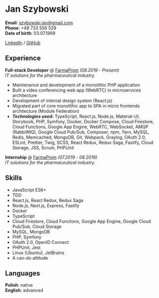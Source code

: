 # Jan Szybowski

**Email**: szybowski.jan@gmail.com \
**Phone**: +48 733 556 529 \
**Date of birth**: 03.07.1999

[LinkedIn](https://www.linkedin.com/in/jan-szybowski-891190169/) / [GitHub](https://github.com/szybowskiJan)

## Experience

**Full-stack Developer** @ [FarmaProm](https://www.farmaprom.pl/) _(08.2019 - Present)_ \
_IT solutions for the pharmaceutical industry._

* Maintenance and development of a monolithic PHP application
* Built a video conferencing web app (WebRTC) in microservices architecture
* Development of internal design system (React.js)
* Migrated part of core monolithic app to SPA in micro frontends architecture (Module Federation)
* **_Technologies used:_** TypeScript, React.js, Node.js, Material-UI, Storybook, PHP, Symfony, Docker, Docker Compose,
  Cloud Firestore, Cloud Functions, Google App Engine, WebRTC, WebSocket, AMQP (RabbitMQ), Google Cloud Pub/Sub,
  Composer, npm, Yarn, MySQL, Redis, Memcached, MongoDB, Git, Webpack, Graylog, OAuth 2.0, ESLint, Prettier, Twig, SCSS,
  React Redux, Redux Saga, Fastify, Cloud Storage, JSS, Scrum, PHPUnit

**Internship** @ [FarmaProm](https://www.farmaprom.pl/) _(07.2019 - 08.2019)_ \
_IT solutions for the pharmaceutical industry._

## Skills

* JavaScript ES6+
* TDD  
* React.js, React Redux, Redux Saga
* Node.js, Next.js, Express, Fastify
* Docker
* TypeScript
* Cloud Firestore, Cloud Functions, Google App Engine, Google Cloud Pub/Sub, Cloud Storage
* MySQL, MongoDB 
* PHP, Symfony
* OAuth 2.0, OpenID Connect
* PHPUnit, Jest
* Linux (Ubuntu), JetBrains
* A can-do attitude

## Languages

**Polish**: native \
**English**: advanced
